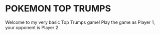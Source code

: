 # POKEMON TOP TRUMPS

Welcome to my very basic Top Trumps game! Play the game as Player 1, your opponent is Player 2
